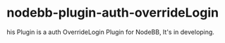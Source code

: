 # nodebb-plugin-auth-overrideLogin
his Plugin is a  auth OverrideLogin Plugin for NodeBB, It's in developing.
